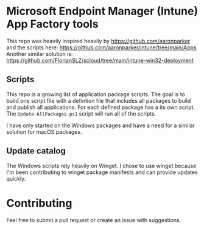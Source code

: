 # Microsoft Endpoint Manager (Intune) App Factory tools

This repo was heavily inspired heavily by https://github.com/aaronparker and the scripts here: https://github.com/aaronparker/intune/tree/main/Apps
Another similar solution is: https://github.com/FlorianSLZ/scloud/tree/main/intune-win32-deployment

## Scripts

This repo is a growing list of application package scripts. The goal is to build one script file with a defintion file that includes all packages to build and publish all applications. For each defined package has a its own script. The `Update-AllPackages.ps1` script will run all of the scripts. 

I have only started on the Windows packages and have a need for a similar solution for macOS packages.

## Update catalog

The Windows scripts rely heavily on Winget. I chose to use winget because I'm been contributing to winget package manifests and can provide updates quickly.

# Contributing

Feel free to submit a pull request or create an issue with suggestions.
